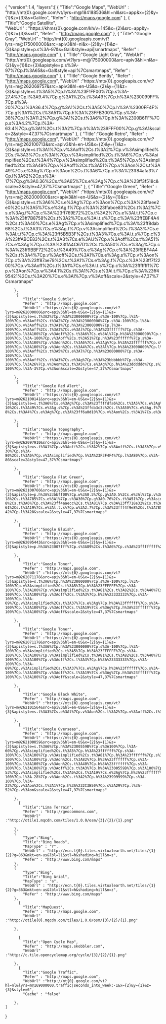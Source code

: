{
    "version":1.4,
    "layers":[
        {
            "Title":"Google Maps",
            "WebUrl" : "http://mt{0}.google.com/vt/lyrs=m@184188536&hl=nl&src=app&x={2}&y={1}&z={3}&s=Galileo",
            "Refer" : "http://maps.google.com"
                },
        {
            "Title":"Google Satellite",            
            "WebUrl" : "https://khms{0}.google.com/kh/v=145&x={2}&src=app&y={1}&z={3}&s=G",
            "Refer" : "http://maps.google.com"
        },
        {
            "Title":"Google Gray",
            "WebUrl" : "http://mt{0}.googleapis.com/vt?lyrs=m@175000000&src=apiv3&hl=nl&x={2}&y={1}&z={3}&apistyle=p.s%3A-97&s=Gali&style=api|smartmaps",
            "Refer" : "http://maps.google.com"
        },
        {
            "Title":"Google Light Gray",
            "WebUrl" : "http://mt{0}.googleapis.com/vt?lyrs=m@175000000&src=apiv3&hl=nl&x={2}&y={1}&z={3}&apistyle=p.s%3A-97%7Cp.l%3A65&s=Gal&style=api%7Csmartmaps",
            "Refer" : "http://maps.google.com"
        },
        {
            "Title":"Google Bently",
            "Refer" : "http://maps.google.com",
            "WebUrl" :"https://mts{0}.googleapis.com/vt?lyrs=m@262069757&src=apiv3&hl=en-US&x={2}&y={1}&z={3}&apistyle=s.t%3A5%7Cp.h%3A%23F1FF00%7Cp.s%3A-27.4%7Cp.l%3A9.4%7Cp.g%3A1%2Cs.t%3A49%7Cp.h%3A%230099FF%7Cp.s%3A-20%7Cp.l%3A36.4%7Cp.g%3A1%2Cs.t%3A50%7Cp.h%3A%2300FF4F%7Cp.g%3A1%2Cs.t%3A51%7Cp.h%3A%23FFB300%7Cp.s%3A-38%7Cp.l%3A11.2%7Cp.g%3A1%2Cs.t%3A6%7Cp.h%3A%2300B6FF%7Cp.s%3A4.2%7Cp.l%3A-63.4%7Cp.g%3A1%2Cs.t%3A2%7Cp.h%3A%239FFF00%7Cp.g%3A1&scale=2&style=47,37%7Csmartmaps"
        },
        {
            "Title":"Google Retro",
            "Refer" : "http://maps.google.com",
            "WebUrl" :"https://mts{0}.googleapis.com/vt?lyrs=m@262100713&src=apiv3&hl=en-US&x={2}&y={1}&z={3}&apistyle=s.t%3A1%7Cp.v%3Aoff%2Cs.t%3A2%7Cp.v%3Asimplified%2Cs.t%3A3%7Cs.e%3Al%7Cp.v%3Asimplified%2Cs.t%3A6%7Cp.v%3Asimplified%2Cs.t%3A4%7Cp.v%3Asimplified%2Cs.t%3A5%7Cp.v%3Asimplified%2Cs.t%3A49%7Cp.v%3Aoff%2Cs.t%3A51%7Cp.v%3Aon%2Cs.t%3A49%7Cs.e%3Ag%7Cp.v%3Aon%2Cs.t%3A6%7Cp.c%3A%23ff84afa3%7Cp.l%3A52%2Cp.s%3A-17%7Cp.g%3A0.36%2Cs.t%3A65%7Cs.e%3Ag%7Cp.c%3A%23ff3f518c&scale=2&style=47,37%7Csmartmaps"
        },
         {
            "Title":"Google Green",
            "Refer" : "http://maps.google.com",
            "WebUrl" :"https://mts{0}.googleapis.com/vt?lyrs=m@262000000&src=apiv3&hl=en-US&x={2}&y={1}&z={3}&apistyle=s.t%3A6%7Cs.e%3Ag%7Cp.v%3Aon%7Cp.c%3A%23ffaee2e0%2Cs.t%3A5%7Cs.e%3Ag.f%7Cp.c%3A%23ffabce83%2Cs.t%3A2%7Cs.e%3Ag.f%7Cp.c%3A%23ff769E72%2Cs.t%3A2%7Cs.e%3Al.t.f%7Cp.c%3A%23ff7B8758%2Cs.t%3A2%7Cs.e%3Al.t.s%7Cp.c%3A%23ffEBF4A4%2Cs.t%3A40%7Cs.e%3Ag%7Cp.v%3Asimplified%7Cp.c%3A%23ff8dab68%2Cs.t%3A3%7Cs.e%3Ag.f%7Cp.v%3Asimplified%2Cs.t%3A3%7Cs.e%3Al.t.f%7Cp.c%3A%23ff5B5B3F%2Cs.t%3A3%7Cs.e%3Al.t.s%7Cp.c%3A%23ffABCE83%2Cs.t%3A3%7Cs.e%3Al.i%7Cp.v%3Aoff%2Cs.t%3A51%7Cs.e%3Ag%7Cp.c%3A%23ffA4C67D%2Cs.t%3A50%7Cs.e%3Ag%7Cp.c%3A%23ff9BBF72%2Cs.t%3A49%7Cs.e%3Ag%7Cp.c%3A%23ffEBF4A4%2Cs.t%3A4%7Cp.v%3Aoff%2Cs.t%3A1%7Cs.e%3Ag.s%7Cp.v%3Aon%7Cp.c%3A%23ff87ae79%2Cs.t%3A1%7Cs.e%3Ag.f%7Cp.c%3A%23ff7f2200%7Cp.v%3Aoff%2Cs.t%3A1%7Cs.e%3Al.t.s%7Cp.c%3A%23ffffffff%7Cp.v%3Aon%7Cp.w%3A4.1%2Cs.t%3A1%7Cs.e%3Al.t.f%7Cp.c%3A%23ff495421%2Cs.t%3A20%7Cs.e%3Al%7Cp.v%3Aoff&scale=2&style=47,37%7Csmartmaps"
        
        },
         {
            "Title":"Google Subtle",
            "Refer" : "http://maps.google.com",
            "WebUrl" :"https://mts{0}.googleapis.com/vt?lyrs=m@262000000&src=apiv3&hl=en-US&x={2}&y={1}&z={3}&apistyle=s.t%3A2%7Cp.h%3A%23000000%7Cp.s%3A-100%7Cp.l%3A-100%7Cp.v%3Aoff%2Cs.t%3A2%7Cp.h%3A%23000000%7Cp.s%3A-100%7Cp.l%3A-100%7Cp.v%3Aoff%2Cs.t%3A1%7Cp.h%3A%23000000%7Cp.l%3A-100%7Cp.v%3Aoff%2Cs.t%3A3%7Cs.e%3Al%7Cp.h%3A%23ffffff%7Cp.s%3A-100%7Cp.l%3A100%7Cp.v%3Aoff%2Cs.t%3A6%7Cs.e%3Al%7Cp.h%3A%23000000%7Cp.s%3A-100%7Cp.l%3A-100%7Cp.v%3Aoff%2Cs.t%3A51%7Cp.h%3A%23ffffff%7Cp.s%3A-100%7Cp.l%3A100%7Cp.v%3Aon%2Cs.t%3A6%7Cs.e%3Ag%7Cp.h%3A%23ffffff%7Cp.s%3A-100%7Cp.l%3A100%7Cp.v%3Aon%2Cs.t%3A4%7Cs.e%3Al%7Cp.h%3A%23000000%7Cp.l%3A-100%7Cp.v%3Aoff%2Cs.t%3A5%7Cs.e%3Al%7Cp.h%3A%23000000%7Cp.s%3A-100%7Cp.l%3A-100%7Cp.v%3Aoff%2Cs.t%3A3%7Cs.e%3Ag%7Cp.h%3A%23bbbbbb%7Cp.s%3A-100%7Cp.l%3A26%7Cp.v%3Aon%2Cs.t%3A5%7Cs.e%3Ag%7Cp.h%3A%23dddddd%7Cp.s%3A-100%7Cp.l%3A-3%7Cp.v%3Aon&scale=2&style=47,37%7Csmartmaps"
        
        },
         {
            "Title":"Google Red Alert",
            "Refer" : "http://maps.google.com",
            "WebUrl" :"https://mts{0}.googleapis.com/vt?lyrs=m@262100141&src=apiv3&hl=en-US&x={2}&y={1}&z={3}&apistyle=s.t%3A6%7Cs.e%3Ag%7Cp.c%3A%23ffffdfa6%2Cs.t%3A5%7Cs.e%3Ag%7Cp.c%3A%23ffb52127%2Cs.t%3A2%7Cs.e%3Ag%7Cp.c%3A%23ffc5531b%2Cs.t%3A49%7Cs.e%3Ag.f%7Cp.c%3A%23ff74001b%7Cp.l%3A-10%2Cs.t%3A49%7Cs.e%3Ag.s%7Cp.c%3A%23ffda3c3c%2Cs.t%3A50%7Cs.e%3Ag.f%7Cp.c%3A%23ff74001b%2Cs.t%3A50%7Cs.e%3Ag.s%7Cp.c%3A%23ffda3c3c%2Cs.t%3A51%7Cs.e%3Ag.f%7Cp.c%3A%23ff990c19%2Cs.e%3Al.t.f%7Cp.c%3A%23ffffffff%2Cs.e%3Al.t.s%7Cp.c%3A%23ff74001b%7Cp.l%3A-8%2Cs.t%3A4%7Cs.e%3Ag%7Cp.c%3A%23ff6a0d10%7Cp.v%3Aon%2Cs.t%3A1%7Cs.e%3Ag%7Cp.c%3A%23ffffdfa6%7Cp.w%3A0.4%2Cs.t%3A51%7Cs.e%3Ag.s%7Cp.v%3Aoff&scale=2&style=47,37%7Csmartmaps"
        
        },
         {
            "Title":"Google Topography",
            "Refer" : "http://maps.google.com",
            "WebUrl" :"https://mts{0}.googleapis.com/vt?lyrs=m@262097910&src=apiv3&hl=en-US&x={2}&y={1}&z={3}&apistyle=s.t%3A1%7Cp.v%3Aoff%2Cs.t%3A2%7Cp.v%3Aoff%2Cs.t%3A3%7Cp.v%3Aoff%2Cs.t%3A4%7Cp.v%3Aoff%2Cs.t%3A5%7Cp.h%3A%23727D82%7Cp.l%3A-30%7Cp.s%3A-80%2Cs.t%3A6%7Cp.v%3Asimplified%7Cp.h%3A%23F3F4F4%7Cp.l%3A80%7Cp.s%3A-80&scale=2&style=47,37%7Csmartmaps"
        
        },
          {
            "Title":"Google Flat Green",
            "Refer" : "http://maps.google.com",
            "WebUrl" :"https://mts{0}.googleapis.com/vt?lyrs=m@262100760&src=apiv3&hl=en-US&x={2}&y={1}&z={3}&apistyle=p.h%3A%23bbff00%7Cp.w%3A0.5%7Cp.g%3A0.5%2Cs.e%3Al%7Cp.v%3Aoff%2Cs.t%3A82%7Cp.c%3A%23ffa4cc48%2Cs.t%3A3%7Cs.e%3Ag%7Cp.c%3A%23ffffffff%7Cp.v%3Aon%7Cp.w%3A1%2Cs.t%3A1%7Cs.e%3Al%7Cp.v%3Aon%2Cs.t%3A49%7Cs.e%3Al%7Cp.v%3Asimplified%7Cp.g%3A1.14%7Cp.s%3A-18%2Cs.t%3A785%7Cs.e%3Al%7Cp.s%3A30%7Cp.g%3A0.76%2Cs.t%3A51%7Cp.v%3Asimplified%7Cp.w%3A0.4%7Cp.l%3A-8%2Cs.t%3A6%7Cp.c%3A%23ff4aaecc%2Cs.t%3A81%7Cp.c%3A%23ff718e32%2Cs.t%3A33%7Cp.s%3A68%7Cp.l%3A-61%2Cs.t%3A19%7Cs.e%3Al.t.s%7Cp.w%3A2.7%7Cp.c%3A%23fff4f9e8%2Cs.t%3A785%7Cs.e%3Ag.s%7Cp.w%3A1.5%7Cp.c%3A%23ffe53013%7Cp.s%3A-42%7Cp.l%3A28&scale=2&style=47,37%7Csmartmaps"
        
        },
          {
            "Title":"Google Bluish",
            "Refer" : "http://maps.google.com",
            "WebUrl" :"https://mts{0}.googleapis.com/vt?lyrs=m@262095443&src=apiv3&hl=en-US&x={2}&y={1}&z={3}&apistyle=p.h%3A%23007fff%7Cp.s%3A89%2Cs.t%3A6%7Cp.c%3A%23ffffffff%2Cs.t%3A17%7Cs.e%3Al%7Cp.v%3Aoff&scale=2&style=47,37%7Csmartmaps"
        
        },
          {
            "Title":"Google Toner",
            "Refer" : "http://maps.google.com",
            "WebUrl" :"https://mts{0}.googleapis.com/vt?lyrs=m@262071178&src=apiv3&hl=en-US&x={2}&y={1}&z={3}&apistyle=s.t%3A6%7Cp.h%3A%23000000%7Cp.s%3A-100%7Cp.l%3A-100%7Cp.v%3Asimplified%2Cs.t%3A5%7Cp.h%3A%23FFFFFF%7Cp.s%3A-100%7Cp.l%3A100%7Cp.v%3Asimplified%2Cs.t%3A81%2Cs.t%3A82%2Cs.t%3A40%7Cs.e%3Ag%7Cp.h%3A%23ffffff%7Cp.s%3A-100%7Cp.l%3A100%7Cp.v%3Aoff%2Cs.t%3A3%7Cp.h%3A%23333333%7Cp.s%3A-100%7Cp.l%3A-69%7Cp.v%3Asimplified%2Cs.t%3A37%7Cs.e%3Ag%7Cp.h%3A%23ffffff%7Cp.s%3A-100%7Cp.l%3A100%7Cp.v%3Aoff%2Cs.t%3A19%7Cs.e%3Ag%7Cp.h%3A%23ffffff%7Cp.l%3A100%7Cp.v%3Aoff%2Cs.t%3A34%7Cs.e%3Ag%7Cp.h%3A%23ffffff%7Cp.s%3A-100%7Cp.l%3A100%7Cp.v%3Aoff&scale=2&style=47,37%7Csmartmaps"
        
        },
          {
            "Title":"Google Toner",
            "Refer" : "http://maps.google.com",
            "WebUrl" :"https://mts{0}.googleapis.com/vt?lyrs=m@262071178&src=apiv3&hl=en-US&x={2}&y={1}&z={3}&apistyle=s.t%3A6%7Cp.h%3A%23000000%7Cp.s%3A-100%7Cp.l%3A-100%7Cp.v%3Asimplified%2Cs.t%3A5%7Cp.h%3A%23FFFFFF%7Cp.s%3A-100%7Cp.l%3A100%7Cp.v%3Asimplified%2Cs.t%3A81%2Cs.t%3A82%2Cs.t%3A40%7Cs.e%3Ag%7Cp.h%3A%23ffffff%7Cp.s%3A-100%7Cp.l%3A100%7Cp.v%3Aoff%2Cs.t%3A3%7Cp.h%3A%23333333%7Cp.s%3A-100%7Cp.l%3A-69%7Cp.v%3Asimplified%2Cs.t%3A37%7Cs.e%3Ag%7Cp.h%3A%23ffffff%7Cp.s%3A-100%7Cp.l%3A100%7Cp.v%3Aoff%2Cs.t%3A19%7Cs.e%3Ag%7Cp.h%3A%23ffffff%7Cp.l%3A100%7Cp.v%3Aoff%2Cs.t%3A34%7Cs.e%3Ag%7Cp.h%3A%23ffffff%7Cp.s%3A-100%7Cp.l%3A100%7Cp.v%3Aoff&scale=2&style=47,37%7Csmartmaps"
        
        },
          {
            "Title":"Google Black White",
            "Refer" : "http://maps.google.com",
            "WebUrl" :"https://mts{0}.googleapis.com/vt?lyrs=m@262101564&src=apiv3&hl=en-US&x={2}&y={1}&z={3}&apistyle=s.t%3A3%7Cs.e%3Al%7Cp.v%3Aon%2Cs.t%3A2%7Cp.v%3Aoff%2Cs.t%3A1%7Cp.v%3Aoff%2Cs.t%3A3%7Cs.e%3Ag.f%7Cp.c%3A%23ff000000%7Cp.w%3A1%2Cs.t%3A3%7Cs.e%3Ag.s%7Cp.c%3A%23ff000000%7Cp.w%3A0.8%2Cs.t%3A5%7Cp.c%3A%23ffffffff%2Cs.t%3A6%7Cp.v%3Aoff%2Cs.t%3A4%7Cp.v%3Aoff%2Cs.e%3Al%7Cp.v%3Aoff%2Cs.e%3Al.t%7Cp.v%3Aon%2Cs.e%3Al.t.s%7Cp.c%3A%23ffffffff%2Cs.e%3Al.t.f%7Cp.c%3A%23ff000000%2Cs.e%3Al.i%7Cp.v%3Aon&scale=2&style=47,37%7Csmartmaps"
        
        },
          {
            "Title":"Google Overseas",
            "Refer" : "http://maps.google.com",
            "WebUrl" :"https://mts{0}.googleapis.com/vt?lyrs=m@262100059&src=apiv3&hl=en-US&x={2}&y={1}&z={3}&apistyle=s.t%3A6%7Cp.h%3A%2300559B%7Cp.s%3A100%7Cp.l%3A-60%7Cp.v%3Asimplified%2Cs.t%3A5%7Cp.h%3A%23ffffff%7Cp.s%3A-100%7Cp.l%3A100%7Cp.v%3Asimplified%2Cs.t%3A81%7Cp.h%3A%23ffffff%7Cp.s%3A-100%7Cp.l%3A100%7Cp.v%3Aon%2Cs.t%3A82%7Cp.h%3A%23ffffff%7Cp.s%3A-100%7Cp.l%3A100%7Cp.v%3Aon%2Cs.t%3A40%7Cp.h%3A%23ffffff%7Cp.s%3A-100%7Cp.l%3A100%7Cp.v%3Aoff%2Cs.t%3A3%7Cp.h%3A%2300559B%7Cp.s%3A100%7Cp.l%3A-53%7Cp.v%3Asimplified%2Cs.t%3A6%2Cs.t%3A19%7Cs.e%3Ag%7Cp.h%3A%23ffffff%7Cp.l%3A100%7Cp.v%3Aon%2Cs.t%3A6%2Cs.t%3A35%7Cs.e%3Al%7Cp.h%3A%23999999%7Cp.s%3A-100%7Cp.l%3A-28%7Cp.v%3Aon%2Cs.t%3A2%7Cp.h%3A%23999999%7Cp.s%3A-100%7Cp.l%3A-23%7Cp.v%3Aon%2Cs.t%3A1%7Cp.h%3A%232C3E50%7Cp.s%3A29%7Cp.l%3A-52%7Cp.v%3Aon&scale=2&style=47,37%7Csmartmaps"
        
        },
          {
            "Title":"Lima Terrain",
            "Refer" : "http://geocommons.com",
            "WebUrl" :"http://otile1.mqcdn.com/tiles/1.0.0/osm/{3}/{2}/{1}.png"
        
        },
        {
            "Type":"Bing",
            "Title":"Bing Roads",
            "MapType" : "r",
            "WebUrl" : "http://ecn.t{0}.tiles.virtualearth.net/tiles/{1}{2}?g=863&mkt=en-us&lbl=l1&stl=h&shading=hill&n=z",
            "Refer" : "http://www.bing.com/maps"
        },
        {
            "Type":"Bing",
            "Title":"Bing Arial",
            "MapType" : "a",
            "WebUrl" : "http://ecn.t{0}.tiles.virtualearth.net/tiles/{1}{2}?g=863&mkt=en-us&lbl=l1&stl=h&shading=hill&n=z",
            "Refer" : "http://www.bing.com/maps"
        },
          {
            "Title":"MapQuest",
            "Refer" : "http://maps.google.com",
            "WebUrl" :"http://otile{0}.mqcdn.com/tiles/1.0.0/osm/{3}/{2}/{1}.png"
        
        },
          
          {
            "Title":"Open Cycle Map",
            "Refer" : "http://maps.skobbler.com",
            "WebUrl" :"http://c.tile.opencyclemap.org/cycle/{3}/{2}/{1}.png"
        
        },
          {
            "Title":"Google Traffic",
            "Refer" : "http://maps.google.com",
            "WebUrl" :"http://mt{0}.google.com/vt?hl=nl&lyrs=m@169000000,traffic|seconds_into_week:-1&x={2}&y={1}&z={3}&style=6",
            "Cache" : "false"
        
        },
    ]

}
